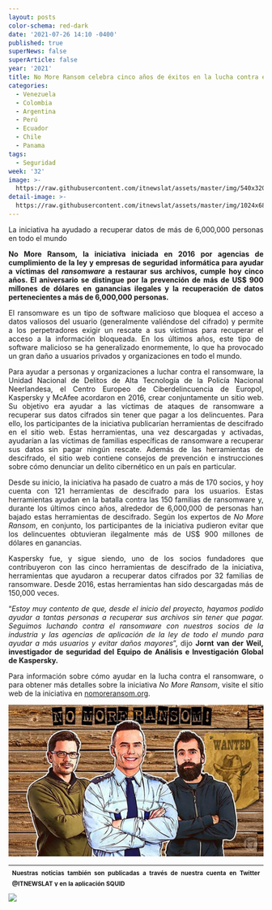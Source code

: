 ```yaml
---
layout: posts
color-schema: red-dark
date: '2021-07-26 14:10 -0400'
published: true
superNews: false
superArticle: false
year: '2021'
title: No More Ransom celebra cinco años de éxitos en la lucha contra el ransomware
categories:
  - Venezuela
  - Colombia
  - Argentina
  - Perú
  - Ecuador
  - Chile
  - Panama
tags:
  - Seguridad
week: '32'
image: >-
  https://raw.githubusercontent.com/itnewslat/assets/master/img/540x320/No-more-Ramson-p.jpg
detail-image: >-
  https://raw.githubusercontent.com/itnewslat/assets/master/img/1024x680/No-more-Ramson-g.jpg
---
```

<p style="text-align: justify;">La iniciativa ha ayudado a recuperar datos de más de 6,000,000 personas en todo el mundo</p>
<p style="text-align: justify;"><strong>No More Ransom, la iniciativa iniciada en 2016 por agencias de cumplimiento de la ley y empresas de seguridad informática para ayudar a víctimas del <em>ransomware</em> a restaurar sus archivos, cumple hoy cinco años. El aniversario se distingue por la prevención de más de US$ 900 millones de dólares en ganancias ilegales y la recuperación de datos pertenecientes a más de 6,000,000 personas.</strong></p>
<p style="text-align: justify;">El ransomware es un tipo de software malicioso que bloquea el acceso a datos valiosos del usuario (generalmente valiéndose del cifrado) y permite a los perpetradores exigir un rescate a sus víctimas para recuperar el acceso a la información bloqueada. En los últimos años, este tipo de software malicioso se ha generalizado enormemente, lo que ha provocado un gran daño a usuarios privados y organizaciones en todo el mundo.</p>
<p style="text-align: justify;">Para ayudar a personas y organizaciones a luchar contra el ransomware, la Unidad Nacional de Delitos de Alta Tecnología de la Policía Nacional Neerlandesa, el Centro Europeo de Ciberdelincuencia de Europol, Kaspersky y McAfee acordaron en 2016, crear conjuntamente un sitio web. Su objetivo era ayudar a las víctimas de ataques de ransomware a recuperar sus datos cifrados sin tener que pagar a los delincuentes. Para ello, los participantes de la iniciativa publicarían herramientas de descifrado en el sitio web. Estas herramientas, una vez descargadas y activadas, ayudarían a las víctimas de familias específicas de ransomware a recuperar sus datos sin pagar ningún rescate. Además de las herramientas de descifrado, el sitio web contiene consejos de prevención e instrucciones sobre cómo denunciar un delito cibernético en un país en particular.</p>
<p style="text-align: justify;">Desde su inicio, la iniciativa ha pasado de cuatro a más de 170 socios, y hoy cuenta con 121 herramientas de descifrado para los usuarios. Estas herramientas ayudan en la batalla contra las 150 familias de ransomware y, durante los últimos cinco años, alrededor de 6,000,000 de personas han bajado estas herramientas de descifrado. Según los expertos de <em>No More Ransom</em>, en conjunto, los participantes de la iniciativa pudieron evitar que los delincuentes obtuvieran ilegalmente más de US$ 900 millones de dólares en ganancias.</p>
<p style="text-align: justify;">Kaspersky fue, y sigue siendo, uno de los socios fundadores que contribuyeron con las cinco herramientas de descifrado de la iniciativa, herramientas que ayudaron a recuperar datos cifrados por 32 familias de ransomware. Desde 2016, estas herramientas han sido descargadas más de 150,000 veces.</p>
<p style="text-align: justify;">“<em>Estoy muy contento de que, desde el inicio del proyecto, hayamos podido ayudar a tantas personas a recuperar sus archivos sin tener que pagar. Seguimos luchando contra el ransomware con nuestros socios de la industria y las agencias de aplicación de la ley de todo el mundo para ayudar a más usuarios y evitar daños mayores</em>”, dijo <strong>Jornt van der Weil, investigador de seguridad del Equipo de Análisis e Investigación Global de Kaspersky.</strong></p>
<p style="text-align: justify;">Para información sobre cómo ayudar en la lucha contra el ransomware, o para obtener más detalles sobre la iniciativa <em>No More Ransom</em>, visite el sitio web de la iniciativa en <a href="https://www.nomoreransom.org/es/index.html">nomoreransom.org</a>.</p>

![](https://raw.githubusercontent.com/itnewslat/assets/master/img/540x320/No-more-Ramson-p.jpg)

<table style="height: 42px;" width="569">
<tbody>
<tr>
<td style="text-align: justify;"><sub><strong>Nuestras noticias también son publicadas a través de nuestra cuenta en Twitter <a href="https://twitter.com/itnewslat?lang=es">@ITNEWSLAT</a> y en la aplicación <a href="https://squidapp.co/en/">SQUID</a></strong></sub></td>
</tr>
</tbody>
</table>

<img src="https://tracker.metricool.com/c3po.jpg?hash=56f88a41e39ab42c063cc51676587a04"/>
